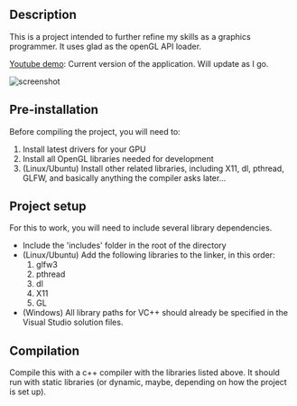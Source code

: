 ## Description
This is a project intended to further refine my skills as a graphics programmer. It uses glad as the openGL API loader.

[Youtube demo](https://www.youtube.com/watch?v=osjRW0AGpv4): Current version of the application. Will update as I go.

![screenshot]

[screenshot]: https://media.giphy.com/media/S9XS5Cv9XkzZ2sO8IP/giphy.gif

## Pre-installation
Before compiling the project, you will need to:
1. Install latest drivers for your GPU
1. Install all OpenGL libraries needed for development
1. (Linux/Ubuntu) Install other related libraries, including X11, dl, pthread, GLFW, and basically anything the compiler asks later...

## Project setup
For this to work, you will need to include several library dependencies.
* Include the 'includes' folder in the root of the directory
* (Linux/Ubuntu) Add the following libraries to the linker, in this order: 
  1. glfw3
  1. pthread
  1. dl
  1. X11
  1. GL
* (Windows) All library paths for VC++ should already be specified in the Visual Studio solution files.

## Compilation
Compile this with a c++ compiler with the libraries listed above. It should run with static libraries (or dynamic, maybe, depending on how the project is set up).
